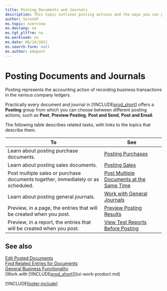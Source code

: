 ```yaml
---
title: Posting Documents and Journals
description: This topic outlines posting actions and the ways you can post documents and journals in the various company ledgers.
author: SorenGP
ms.topic: overview
ms.devlang: na
ms.tgt_pltfrm: na
ms.workload: na
ms.date: 06/24/2021
ms.search.form: null
ms.author: edupont
---
```

# Posting Documents and Journals

Posting represents the accounting action of recording business transactions in the various company ledgers.

Practically every document and journal in [!INCLUDE[prod_short](includes/prod_short.md)] offers a **Posting** group from which you can choose between different posting actions, such as **Post**, **Preview Posting**, **Post and Send**, **Post and Email**.

The following table describes related tasks, with links to the topics that describe them.

| To | See |
| --- | --- |
| Learn about posting purchase documents. |[Posting Purchases](ui-post-purchases.md) |
| Learn about posting sales documents. |[Posting Sales](ui-post-sales.md) |
| Post multiple sales or purchase documents together, immediately or as scheduled.|[Post Multiple Documents at the Same Time](ui-batch-posting.md)|
| Learn about posting general journals. |[Work with General Journals](ui-work-general-journals.md) |
| Preview, in a page, the entries that will be created when you post. |[Preview Posting Results](ui-how-preview-post-results.md) |
| Preview, in a report, the entries that will be created when you post. |[View Test Reports Before Posting](ui-how-view-test-reports-posting.md) |

## See also 

[Edit Posted Documents](across-edit-posted-document.md)  
[Find Related Entries for Documents](ui-find-entries.md)  
[General Business Functionality](ui-across-business-areas.md)  
[Work with [!INCLUDE[prod_short](includes/prod_short.md)]](ui-work-product.md)  

[!INCLUDE[footer-include](includes/footer-banner.md)]
